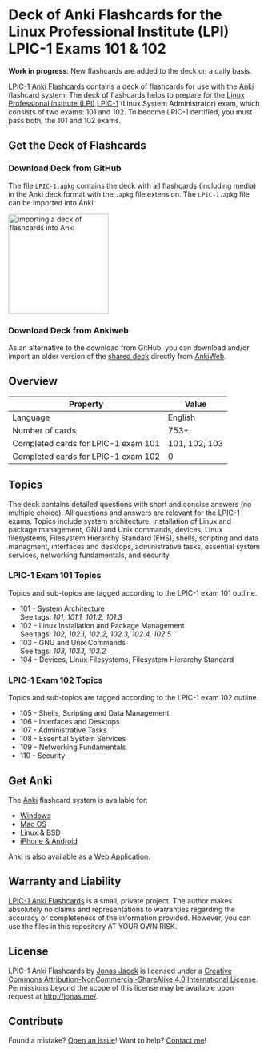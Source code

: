 # Deck of Anki Flashcards for the Linux Professional Institute (LPI) LPIC-1 Exams 101 & 102
**Work in progress**: New flashcards are added to the deck on a daily basis.

[LPIC-1 Anki Flashcards](https://github.com/jonasjacek/lpic-1-anki-flashcards) contains a deck of flashcards for use with the [Anki](http://ankisrs.net/) flashcard system. The deck of flashcards helps to prepare for the [Linux Professional Institute (LPI)](https://www.lpi.org/) [LPIC-1](http://www.lpi.org/our-certifications/lpic-1-overview) (Linux System Administrator) exam, which consists of two exams: 101 and 102. To become LPIC-1 certified, you must pass both, the 101 and 102 exams. 

## Get the Deck of Flashcards
### Download Deck from GitHub
The file `LPIC-1.apkg` contains the deck with all flashcards (including media) in the Anki deck format with the `.apkg` file extension. The `LPIC-1.apkg` file can be imported into Anki:

<img src="https://github.com/jonasjacek/lpic-1-anki-flashcards/blob/master/import-deck.jpg" width=200 alt="Importing a deck of flashcards into Anki">

### Download Deck from Ankiweb
As an alternative to the download from GitHub, you can download and/or import an older version of the [shared deck](https://ankiweb.net/shared/info/575656891) directly from [AnkiWeb](https://ankiweb.net/).

## Overview

Property | Value
------------ | -------------
Language | English
Number of cards | 753+
Completed cards for LPIC-1 exam 101 | 101, 102, 103
Completed cards for LPIC-1 exam 102 | 0

## Topics

The deck contains detailed questions with short and concise answers (no multiple choice). All questions and answers are relevant for the LPIC-1 exams. Topics include system architecture, installation of Linux and package management, GNU and Unix commands, devices, Linux filesystems, Filesystem Hierarchy Standard (FHS), shells, scripting and data managment, interfaces and desktops, administrative tasks, essential system services, networking fundamentals, and security.

### LPIC-1 Exam 101 Topics

Topics and sub-topics are tagged according to the LPIC-1 exam 101 outline.

- 101 - System Architecture  
  See tags: *101, 101.1, 101.2, 101.3*
- 102 - Linux Installation and Package Management  
  See tags: *102, 102.1, 102.2, 102.3, 102.4, 102.5*
- 103 - GNU and Unix Commands  
  See tags: *103, 103.1, 103.2*
- 104 - Devices, Linux Filesystems, Filesystem Hierarchy Standard

### LPIC-1 Exam 102 Topics

Topics and sub-topics are tagged according to the LPIC-1 exam 102 outline.

- 105 - Shells, Scripting and Data Management
- 106 - Interfaces and Desktops
- 107 - Administrative Tasks
- 108 - Essential System Services
- 109 - Networking Fundamentals
- 110 - Security

## Get Anki

The [Anki](http://ankisrs.net/) flashcard system is available for:

- [Windows](http://ankisrs.net/#windows)
- [Mac OS](http://ankisrs.net/#mac)
- [Linux & BSD](http://ankisrs.net/#linux)
- [iPhone & Android](http://ankisrs.net/#ios)

Anki is also available as a [Web Application](https://ankiweb.net/).

## Warranty and Liability
[LPIC-1 Anki Flashcards](https://github.com/jonasjacek/lpic-1-anki-flashcards) is a small, private project. The author makes absolutely no claims and representations to warranties regarding the accuracy or completeness of the information provided. However, you can use the files in this repository AT YOUR OWN RISK.

## License

<span xmlns:dct="http://purl.org/dc/terms/" href="http://purl.org/dc/dcmitype/Text" property="dct:title" rel="dct:type">LPIC-1 Anki Flashcards</span> by <a xmlns:cc="http://creativecommons.org/ns#" href="https://github.com/jonasjacek/lpic-1-anki-flashcards" property="cc:attributionName" rel="cc:attributionURL">Jonas Jacek</a> is licensed under a <a rel="license" href="http://creativecommons.org/licenses/by-nc-sa/4.0/">Creative Commons Attribution-NonCommercial-ShareAlike 4.0 International License</a>. Permissions beyond the scope of this license may be available upon request at <a xmlns:cc="http://creativecommons.org/ns#" href="http://jonas.me/#contact" rel="cc:morePermissions">http://jonas.me/</a>.

## Contribute

Found a mistake? [Open an issue](https://github.com/jonasjacek/lpic-1-anki-flashcards/issues)! Want to help? [Contact me](http://jonas.me/#contact)!
